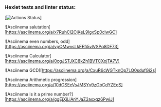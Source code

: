 ### Hexlet tests and linter status:
[![Actions Status](https://github.com/hellatriggeropp/frontend-project-44/actions/workflows/hexlet-check.yml/badge.svg)]

![Asciinema salutation][https://asciinema.org/a/x7RuhCl2OjKeL9IgxSp0clwGC]

![Asciinema even numbers, odd][https://asciinema.org/a/vpOMwvsLkEEfi5vlVSPq8DF73]

![Asciinema Calculator][https://asciinema.org/a/0cgJSTJXC8kZh1BVTCXojTA7V]

![Asciinema GCD][https://asciinema.org/a/CxuR6cWGTknOp7LQ0sdufGi2s]

![Asciinema Arithmetic progression][https://asciinema.org/a/10dGSEeVsJMSYv9zGbCdYZEeS]

![Asciinema Is it a prime number?][https://asciinema.org/a/ggEjXjLiAnYJaZ3axxqz6PwiJ]